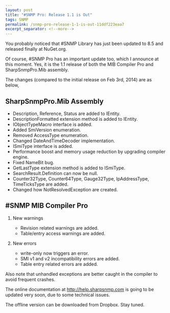 ```yaml
---
layout: post
title: "#SNMP Pro: Release 1.1 is Out"
tags: SNMP
permalink: /snmp-pro-release-1-1-is-out-11ddf223eaa7
excerpt_separator: <!--more-->
---
```

You probably noticed that #SNMP Library has just been updated to 8.5 and released finally at NuGet.org.

Of course, #SNMP Pro has an important update too, which I announce at this moment. Yes, it is the 1.1 release of both the MIB Compiler Pro and SharpSnmpPro.Mib assembly.

The changes (compared to the initial release on Feb 3rd, 2014) are as below,
<!--more-->

## SharpSnmpPro.Mib Assembly

* Description, Reference, Status are added to IEntity.
* DescriptionFormatted extension method is added to IEntity.
* IObjectTypeMacro interface is added.
* Added SmiVersion enumeration.
* Removed AccessType enumeration.
* Changed DateAndTimeDecoder implementation.
* ISmiType interface is added.
* Performance boost and memory usage reduction by upgrading compiler engine.
* Fixed NameBit bug.
* GetLastType extension method is added to ISmiType.
* SearchResult.Definition can now be null.
* Counter32Type, Counter64Type, Gauge32Type, IpAddressType, TimeTicksType are added.
* Changed how NotResolvedException are created.

## #SNMP MIB Compiler Pro

1. New warnings

   * Revision related warnings are added.
   * Table/entry access warnings are added.

2. New errors

   * write-only now triggers an error.
   * SMI v1 and v2 incompatibility errors are added.
   * Table entry related errors are added.

Also note that unhandled exceptions are better caught in the compiler to avoid frequent crashes.

The online documentation at http://help.sharpsnmp.com is going to be updated very soon, due to some technical issues.

The offline version can be downloaded from Dropbox. Stay tuned.